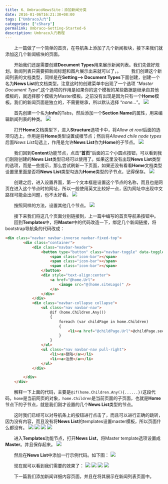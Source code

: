 ```yaml
---
title: 6、UmbracoNewsSite：添加新闻分类
date: 2016-01-06T16:21:30+08:00
tags: ["Umbraco入门"]
categories: ["cSharp"]
permalink: Umbraco-Getting-Started-6
description: Umbraco入门教程
---
```

　　上一篇做了一个简单的首页，在导航条上添加了几个新闻板块，接下来我们就添加这几个新闻板块的页面。

　　开始我们还是需要创建**Document Types**用来展示新闻列表。我们先做好规划，新闻列表只需要把新闻标题和图片展示出来就可以了，。<!--more-->
　　我们创建这个新闻列表的文档类型，同样是在**Setting--> Document Types**下面创建，创建一个名为**News List**的文档类型。注意这时的创建菜单中出现了一个选项 “*Master Document Type*”,这个选项的作用是如果你的这个模板的某些数据是继承自其他模板的，就选择那个模板为Master模板。之前没有出现是因为只有一个**Home**模板。我们的新闻页面是独立的，不需要继承，所以默认选择 “*none...*”。
![](/image/umbraco/backoffice22.png)

　　首先创建一个名为**Info**的Tabs，然后添加一个**Section Name**的属性，用来编辑新闻列表的种类。
![](/image/umbraco/backoffice23.png)

　　打开**Home**文档类型下，进入**Structure**选项卡中，将*Allow at root*后面的选项勾选上，作用是将**Home**类型设置成根节点；然后将*Allowed chile node types*后面*News List*勾选上，作用是允许**News List**作为**Home**的子节点。
![](/image/umbraco/backoffice24.png)

　　我们回到**Content**功能节点，点击“**首页**”后面的三个小圆点按钮，可以看到我们刚刚创建的**News List**类型已经可以使用了。如果这里没有出现**News List**类型的选项，而是一些提示，那么尝试刷新一下页面，如果还没有看看**Home**文档类型设置里里面是否将**News List**类型勾选为**Home**类型的子节点，记得保存。
![](/image/umbraco/backoffice25.png)

　　创建之后，进入设置界面，第一个文本框是设置这个节点的名称，而且也是网页在进入这个节点时的网址，所以一般使用英文比较好一点，因为网址中出现中文路径可能会出问题，也不太好看。
![](/image/umbraco/backoffice26.png)

　　按照同样的方法，设置其他几个节点。
![](/image/umbraco/backoffice27.png)

　　接下来我们将这几个页面分别链接到，上一篇中编写的首页导航条按钮中。
　　回到**Templates**中，将**Master**中的代码改造一下，绑定几个新闻链接，将bootstrap导航条的代码改成：

```html
<div class="navbar navbar-inverse navbar-fixed-top">
        <div class="container">
            <div class="navbar-header">
                <button type="button" class="navbar-toggle" data-toggle="collapse" data-target=".navbar-collapse">
                    <span class="icon-bar"></span>
                    <span class="icon-bar"></span>
                    <span class="icon-bar"></span>
                </button>
                <div style="text-align:center">
                    <a href="@home.Url">
                        <image src="@(home.siteLogo)" />
                    </a>
                </div>
            </div>
            <div class="navbar-collapse collapse">
                <ul class="nav navbar-nav">
                    @if (home.Children.Any())
                    {
                        foreach (var childPage in home.Children)
                        {
                            <li><a href="@childPage.Url">@childPage.sectionName</a></li>
                        }
                    }
                </ul>
                <ul class="nav navbar-nav pull-right">
                    <li><a>登陆</a></li>
                    <li><a>注册</a></li>
                </ul>
            </div>

        </div>
    </div>
```
　　解释一下上面的代码，主要是`@if(home.Children.Any(){......})`这段代码，`home`是当前网页的对象，`home.Children`是当前页面的子页面，也就是**Home**节点下的子节点，就是我们刚才设置的几个**News List**类型的节点。

　　这时我们已经可以对导航条上的按钮进行点击了，而且可以进行正确的跳转，因为没有内容，而且没有将**News List**的templates设置master模板，所以页面什么都没有。
![](/image/umbraco/backoffice28.png)
![](/image/umbraco/backoffice29.png)
![](/image/umbraco/backoffice30.png)
![](/image/umbraco/backoffice31.png)

　　进入**Templates**功能节点，打开**News List**，将Master template选项设置成**Master**。并且保存起来。
![](/image/umbraco/backoffice32.png)

　　然后在**News List**中添加一行示例代码。如下图：
![](/image/umbraco/backoffice33.png)

　　现在就可以看到我们需要的效果了：
![](/image/umbraco/backoffice34.png)
![](/image/umbraco/backoffice35.png)
![](/image/umbraco/backoffice36.png)
![](/image/umbraco/backoffice37.png)

　　下一篇我们添加新闻详细内容页面，并且在将其展示在新闻列表页面中。
　　
